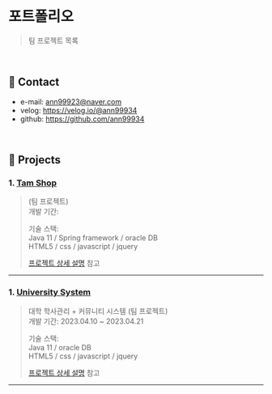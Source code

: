 # 포트폴리오
>팀 프로젝트 목록

</br>

## :pushpin: Contact
- e-mail: ann99923@naver.com
- velog: https://velog.io/@ann99934
- github: https://github.com/ann99934

</br>

## :pushpin: Projects

### 1. [Tam Shop](https://github.com/ann99934/Tam-shop.git)
>(팀 프로젝트)  
>개발 기간:
>  
>기술 스택:    
>Java 11 / Spring framework / oracle DB <br>
>HTML5 / css / javascript / jquery
>
>[프로젝트 상세 설명](https://github.com/ann99934/Tam-shop.git) 참고

---
### 1. [University System](https://github.com/ann99934/JSP_2_Project)
>대학 학사관리 + 커뮤니티 시스템 (팀 프로젝트)  
>개발 기간: 2023.04.10 ~ 2023.04.21 
>  
>기술 스택:    
>Java 11 / oracle DB <br>
>HTML5 / css / javascript / jquery
>
>[프로젝트 상세 설명](https://github.com/ann99934/JSP_2_Project) 참고
---
